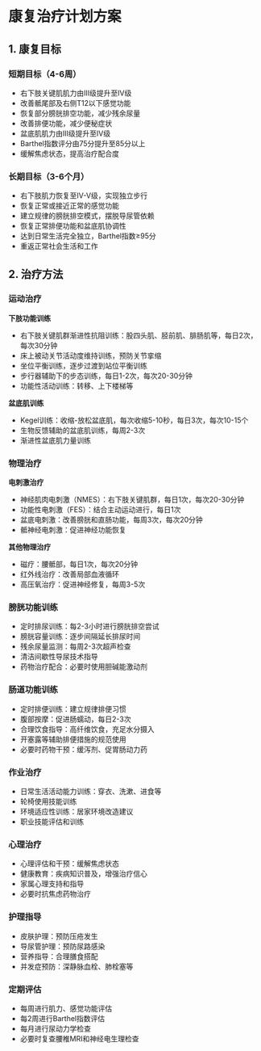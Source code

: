 # 康复治疗计划方案

## 1. 康复目标

### 短期目标（4-6周）
- 右下肢关键肌肌力由III级提升至IV级
- 改善骶尾部及右侧T12以下感觉功能
- 恢复部分膀胱排空功能，减少残余尿量
- 改善排便功能，减少便秘症状
- 盆底肌肌力由III级提升至IV级
- Barthel指数评分由75分提升至85分以上
- 缓解焦虑状态，提高治疗配合度

### 长期目标（3-6个月）
- 右下肢肌力恢复至IV-V级，实现独立步行
- 恢复正常或接近正常的感觉功能
- 建立规律的膀胱排空模式，摆脱导尿管依赖
- 恢复正常排便功能和盆底肌协调性
- 达到日常生活完全独立，Barthel指数≥95分
- 重返正常社会生活和工作

## 2. 治疗方法

### 运动治疗
**下肢功能训练**
- 右下肢关键肌群渐进性抗阻训练：股四头肌、胫前肌、腓肠肌等，每日2次，每次30分钟
- 床上被动关节活动度维持训练，预防关节挛缩
- 坐位平衡训练，逐步过渡到站位平衡训练
- 步行器辅助下的步态训练，每日1-2次，每次20-30分钟
- 功能性活动训练：转移、上下楼梯等

**盆底肌训练**
- Kegel训练：收缩-放松盆底肌，每次收缩5-10秒，每日3次，每次10-15个
- 生物反馈辅助的盆底肌训练，每周2-3次
- 渐进性盆底肌力量训练

### 物理治疗
**电刺激治疗**
- 神经肌肉电刺激（NMES）：右下肢关键肌群，每日1次，每次20-30分钟
- 功能性电刺激（FES）：结合主动运动进行，每日1次
- 盆底电刺激：改善膀胱和直肠功能，每周3次，每次20分钟
- 骶神经电刺激：促进神经功能恢复

**其他物理治疗**
- 磁疗：腰骶部，每日1次，每次20分钟
- 红外线治疗：改善局部血液循环
- 高压氧治疗：促进神经修复，每周3-5次

### 膀胱功能训练
- 定时排尿训练：每2-3小时进行膀胱排空尝试
- 膀胱容量训练：逐步间隔延长排尿时间
- 残余尿量监测：每周2-3次超声检查
- 清洁间歇性导尿技术指导
- 药物治疗配合：必要时使用胆碱能激动剂

### 肠道功能训练
- 定时排便训练：建立规律排便习惯
- 腹部按摩：促进肠蠕动，每日2-3次
- 合理饮食指导：高纤维饮食，充足水分摄入
- 开塞露等辅助排便措施的规范使用
- 必要时药物干预：缓泻剂、促胃肠动力药

### 作业治疗
- 日常生活活动能力训练：穿衣、洗漱、进食等
- 轮椅使用技能训练
- 环境适应性训练：居家环境改造建议
- 职业技能评估和训练

### 心理治疗
- 心理评估和干预：缓解焦虑状态
- 健康教育：疾病知识普及，增强治疗信心
- 家属心理支持和指导
- 必要时抗焦虑药物治疗

### 护理指导
- 皮肤护理：预防压疮发生
- 导尿管护理：预防尿路感染
- 营养指导：合理膳食搭配
- 并发症预防：深静脉血栓、肺栓塞等

### 定期评估
- 每周进行肌力、感觉功能评估
- 每2周进行Barthel指数评估
- 每月进行尿动力学检查
- 必要时复查腰椎MRI和神经电生理检查